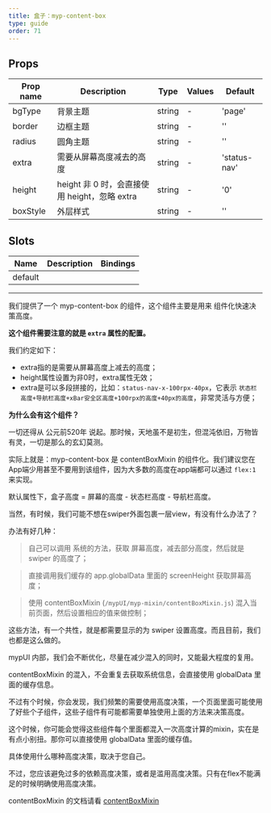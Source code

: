 ```yaml
---
title: 盒子：myp-content-box
type: guide
order: 71
---
```


## Props

| Prop name | Description                                   | Type   | Values | Default      |
| --------- | --------------------------------------------- | ------ | ------ | ------------ |
| bgType    | 背景主题                                      | string | -      | 'page'       |
| border    | 边框主题                                      | string | -      | ''           |
| radius    | 圆角主题                                      | string | -      | ''           |
| extra     | 需要从屏幕高度减去的高度                      | string | -      | 'status-nav' |
| height    | height 非 0 时，会直接使用 height，忽略 extra | string | -      | '0'          |
| boxStyle  | 外层样式                                      | string | -      | ''           |

## Slots

| Name    | Description | Bindings |
| ------- | ----------- | -------- |
| default |             |          |

---

我们提供了一个 myp-content-box 的组件，这个组件主要是用来 组件化快速决策高度。

**这个组件需要注意的就是 `extra` 属性的配置。**

我们约定如下：

- extra指的是需要从屏幕高度上减去的高度；
- height属性设置为非0时，extra属性无效；
- extra是可以多段拼接的，比如：`status-nav-x-100rpx-40px`，它表示 `状态栏高度+导航栏高度+xBar安全区高度+100rpx的高度+40px的高度`，非常灵活与方便；

**为什么会有这个组件？**

一切还得从 公元前520年 说起。那时候，天地虽不是初生，但混沌依旧，万物皆有灵，一切是那么的玄幻莫测。

实际上就是：myp-content-box 是 contentBoxMixin 的组件化。我们建议您在App端少用甚至不要用到该组件，因为大多数的高度在app端都可以通过 `flex:1` 来实现。

默认属性下，盒子高度 = 屏幕的高度 - 状态栏高度 - 导航栏高度。

当然，有时候，我们可能不想在swiper外面包裹一层view，有没有什么办法了？

办法有好几种：

> 自己可以调用 系统的方法，获取 屏幕高度，减去部分高度，然后就是 swiper 的高度了；

> 直接调用我们缓存的 app.globalData 里面的 screenHeight 获取屏幕高度；

> 使用 contentBoxMixin (`/mypUI/myp-mixin/contentBoxMixin.js`) 混入当前页面，然后设置相应的值来做控制；

这些方法，有一个共性，就是都需要显示的为 swiper 设置高度。而且目前，我们也都是这么做的。

mypUI 内部，我们会不断优化，尽量在减少混入的同时，又能最大程度的复用。

contentBoxMixin 的混入，不会重复去获取系统信息，会直接使用 globalData 里面的缓存信息。

不过有个时候，你会发现，我们频繁的需要使用高度决策，一个页面里面可能使用了好些个子组件，这些子组件有可能都需要单独使用上面的方法来决策高度。

这个时候，你可能会觉得这些组件每个里面都混入一次高度计算的mixin，实在是有点小别扭。那你可以直接使用 globalData 里面的缓存值。

具体使用什么哪种高度决策，取决于您自己。

不过，您应该避免过多的依赖高度决策，或者是滥用高度决策。只有在flex不能满足的时候明确使用高度决策。

contentBoxMixin 的文档请看 [contentBoxMixin](/doc/guide/contentBoxMixin.html)
